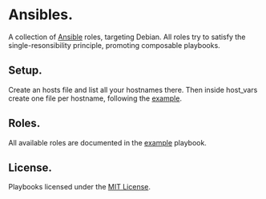 # Ansibles.

A collection of [Ansible](http://ansible.com) roles, targeting Debian. All roles try to satisfy the single-resonsibility principle, promoting composable playbooks.

## Setup.

Create an hosts file and list all your hostnames there. Then inside host_vars create one file per hostname, following the [example](host_vars/example).

## Roles.

All available roles are documented in the [example](example.yml) playbook.

## License.

Playbooks licensed under the [MIT License](http://opensource.org/licenses/mit-license.php).
